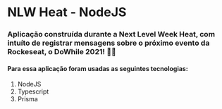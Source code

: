 # NLW Heat - NodeJS

### Aplicação construída durante a Next Level Week Heat, com intuíto de registrar mensagens sobre o próximo evento da Rockeseat, o DoWhile 2021! 🚀🚀

#### Para essa aplicação foram usadas as seguintes tecnologias:
1. NodeJS
2. Typescript
3. Prisma
